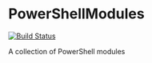 # PowerShellModules

[![Build Status](https://dev.azure.com/dukesb11/PowershellModules/_apis/build/status/bdukes.PowerShellModules?branchName=master)](https://dev.azure.com/dukesb11/PowershellModules/_build/latest?definitionId=2&branchName=master)

A collection of PowerShell modules
